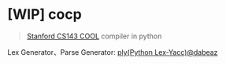 # [WIP] cocp
> [Stanford CS143 COOL](https://web.stanford.edu/class/cs143/) compiler in python

Lex Generator、Parse Generator: [ply(Python Lex-Yacc)@dabeaz](https://github.com/dabeaz/ply)
